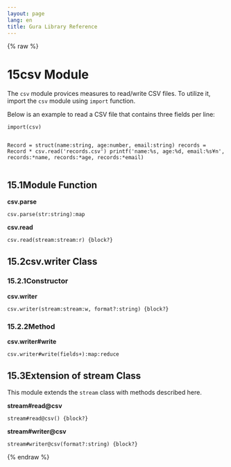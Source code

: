 ```yaml
---
layout: page
lang: en
title: Gura Library Reference
---
```


{% raw %}
<h1><span class="caption-index-1">15</span><a name="anchor-15"></a>csv Module</h1>
<p>
The <code>csv</code> module provices measures to read/write CSV files. To utilize it, import the <code>csv</code> module using <code>import</code> function.
</p>
<p>
Below is an example to read a CSV file that contains three fields per line:
</p>
<pre><code>import(csv)

Record = struct(name:string, age:number, email:string)
records = Record * csv.read('records.csv')
printf('name:%s, age:%d, email:%s¥n',
       records:*name, records:*age, records:*email)
</code></pre>
<h2><span class="caption-index-2">15.1</span><a name="anchor-15-1"></a>Module Function</h2>
<p>
<strong>csv.parse</strong>
</p>
<p>
<code>csv.parse(str:string):map</code>
</p>
<p>
<strong>csv.read</strong>
</p>
<p>
<code>csv.read(stream:stream:r) {block?}</code>
</p>
<h2><span class="caption-index-2">15.2</span><a name="anchor-15-2"></a>csv.writer Class</h2>
<h3><span class="caption-index-3">15.2.1</span><a name="anchor-15-2-1"></a>Constructor</h3>
<p>
<strong>csv.writer</strong>
</p>
<p>
<code>csv.writer(stream:stream:w, format?:string) {block?}</code>
</p>
<h3><span class="caption-index-3">15.2.2</span><a name="anchor-15-2-2"></a>Method</h3>
<p>
<strong>csv.writer#write</strong>
</p>
<p>
<code>csv.writer#write(fields+):map:reduce</code>
</p>
<h2><span class="caption-index-2">15.3</span><a name="anchor-15-3"></a>Extension of stream Class</h2>
<p>
This module extends the <code>stream</code> class with methods described here.
</p>
<p>
<strong>stream#read@csv</strong>
</p>
<p>
<code>stream#read@csv() {block?}</code>
</p>
<p>
<strong>stream#writer@csv</strong>
</p>
<p>
<code>stream#writer@csv(format?:string) {block?}</code>
</p>
<p />

{% endraw %}
